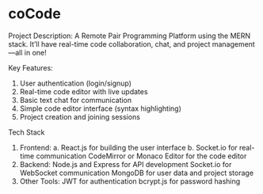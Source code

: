 # coCode

Project Description:
A Remote Pair Programming Platform using the MERN stack.
It’ll have real-time code collaboration, chat, and project management—all in one!

Key Features:
1. User authentication (login/signup)
2. Real-time code editor with live updates
3. Basic text chat for communication
4. Simple code editor interface (syntax highlighting)
5. Project creation and joining sessions
    
Tech Stack
1. Frontend:
    a. React.js for building the user interface
    b. Socket.io for real-time communication
    CodeMirror or Monaco Editor for the code editor
3. Backend:
        Node.js and Express for API development
        Socket.io for WebSocket communication
        MongoDB for user data and project storage
4. Other Tools:
        JWT for authentication
        bcrypt.js for password hashing
